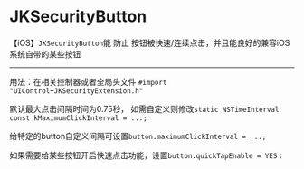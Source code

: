 # JKSecurityButton
【iOS】`JKSecurityButton`能 防止 按钮被快速/连续点击，并且能良好的兼容iOS系统自带的某些按钮

------
用法：在相关控制器或者全局头文件 `#import "UIControl+JKSecurityExtension.h"`

默认最大点击间隔时间为0.75秒，
如需自定义则修改`static NSTimeInterval const kMaximumClickInterval = ...;`

给特定的button自定义间隔可设置`button.maximumClickInterval = ...; `

如果需要给某些按钮开启快速点击功能，设置`button.quickTapEnable = YES；` 

